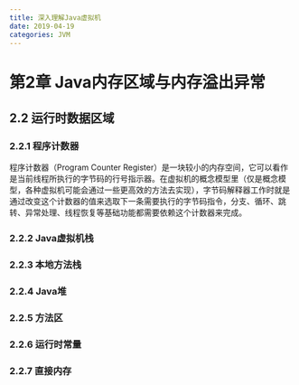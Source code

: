 ```yaml
---
title: 深入理解Java虚拟机
date: 2019-04-19
categories: JVM
---
```


# 第2章 Java内存区域与内存溢出异常

## 2.2 运行时数据区域
### 2.2.1 程序计数器
程序计数器（Program Counter Register）是一块较小的内存空间，它可以看作是当前线程所执行的字节码的行号指示器。在虚拟机的概念模型里（仅是概念模型，各种虚拟机可能会通过一些更高效的方法去实现），字节码解释器工作时就是通过改变这个计数器的值来选取下一条需要执行的字节码指令，分支、循环、跳转、异常处理、线程恢复等基础功能都需要依赖这个计数器来完成。
### 2.2.2 Java虚拟机栈
### 2.2.3 本地方法栈
### 2.2.4 Java堆
### 2.2.5 方法区
### 2.2.6 运行时常量
### 2.2.7 直接内存




